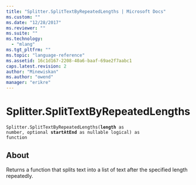 ```yaml
---
title: "Splitter.SplitTextByRepeatedLengths | Microsoft Docs"
ms.custom: ""
ms.date: "12/28/2017"
ms.reviewer: ""
ms.suite: ""
ms.technology: 
  - "mlang"
ms.tgt_pltfrm: ""
ms.topic: "language-reference"
ms.assetid: 16c1d167-2208-40a6-baaf-69ae2f7aabc1
caps.latest.revision: 2
author: "Minewiskan"
ms.author: "owend"
manager: "erikre"
---
```

# Splitter.SplitTextByRepeatedLengths
<code>Splitter.SplitTextByRepeatedLengths(**length** as number, optional **startAtEnd** as nullable logical) as function</code>
## About
Returns a function that splits text into a list of text after the specified length repeatedly.

